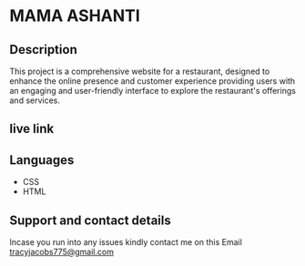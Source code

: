 # MAMA ASHANTI


## Description

This project is a comprehensive website for a restaurant, designed to enhance the online presence and customer experience providing users with an engaging and user-friendly interface to explore the restaurant's offerings and services.

## live link


##  Languages 
* CSS
* HTML 

## Support and contact details

Incase you run into any issues kindly contact me on this Email tracyjacobs775@gmail.com
